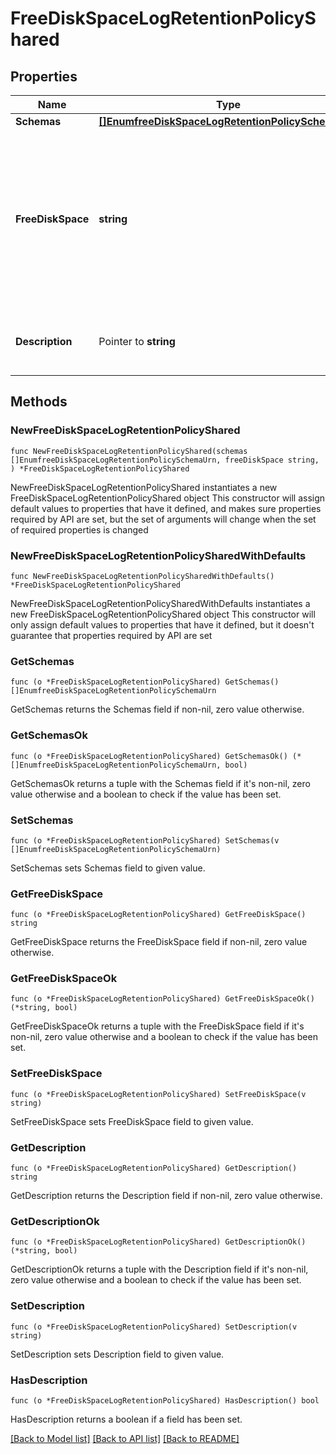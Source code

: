 # FreeDiskSpaceLogRetentionPolicyShared

## Properties

Name | Type | Description | Notes
------------ | ------------- | ------------- | -------------
**Schemas** | [**[]EnumfreeDiskSpaceLogRetentionPolicySchemaUrn**](EnumfreeDiskSpaceLogRetentionPolicySchemaUrn.md) |  | 
**FreeDiskSpace** | **string** | Specifies the minimum amount of free disk space that should be available on the file system on which the archived log files are stored. | 
**Description** | Pointer to **string** | A description for this Log Retention Policy | [optional] 

## Methods

### NewFreeDiskSpaceLogRetentionPolicyShared

`func NewFreeDiskSpaceLogRetentionPolicyShared(schemas []EnumfreeDiskSpaceLogRetentionPolicySchemaUrn, freeDiskSpace string, ) *FreeDiskSpaceLogRetentionPolicyShared`

NewFreeDiskSpaceLogRetentionPolicyShared instantiates a new FreeDiskSpaceLogRetentionPolicyShared object
This constructor will assign default values to properties that have it defined,
and makes sure properties required by API are set, but the set of arguments
will change when the set of required properties is changed

### NewFreeDiskSpaceLogRetentionPolicySharedWithDefaults

`func NewFreeDiskSpaceLogRetentionPolicySharedWithDefaults() *FreeDiskSpaceLogRetentionPolicyShared`

NewFreeDiskSpaceLogRetentionPolicySharedWithDefaults instantiates a new FreeDiskSpaceLogRetentionPolicyShared object
This constructor will only assign default values to properties that have it defined,
but it doesn't guarantee that properties required by API are set

### GetSchemas

`func (o *FreeDiskSpaceLogRetentionPolicyShared) GetSchemas() []EnumfreeDiskSpaceLogRetentionPolicySchemaUrn`

GetSchemas returns the Schemas field if non-nil, zero value otherwise.

### GetSchemasOk

`func (o *FreeDiskSpaceLogRetentionPolicyShared) GetSchemasOk() (*[]EnumfreeDiskSpaceLogRetentionPolicySchemaUrn, bool)`

GetSchemasOk returns a tuple with the Schemas field if it's non-nil, zero value otherwise
and a boolean to check if the value has been set.

### SetSchemas

`func (o *FreeDiskSpaceLogRetentionPolicyShared) SetSchemas(v []EnumfreeDiskSpaceLogRetentionPolicySchemaUrn)`

SetSchemas sets Schemas field to given value.


### GetFreeDiskSpace

`func (o *FreeDiskSpaceLogRetentionPolicyShared) GetFreeDiskSpace() string`

GetFreeDiskSpace returns the FreeDiskSpace field if non-nil, zero value otherwise.

### GetFreeDiskSpaceOk

`func (o *FreeDiskSpaceLogRetentionPolicyShared) GetFreeDiskSpaceOk() (*string, bool)`

GetFreeDiskSpaceOk returns a tuple with the FreeDiskSpace field if it's non-nil, zero value otherwise
and a boolean to check if the value has been set.

### SetFreeDiskSpace

`func (o *FreeDiskSpaceLogRetentionPolicyShared) SetFreeDiskSpace(v string)`

SetFreeDiskSpace sets FreeDiskSpace field to given value.


### GetDescription

`func (o *FreeDiskSpaceLogRetentionPolicyShared) GetDescription() string`

GetDescription returns the Description field if non-nil, zero value otherwise.

### GetDescriptionOk

`func (o *FreeDiskSpaceLogRetentionPolicyShared) GetDescriptionOk() (*string, bool)`

GetDescriptionOk returns a tuple with the Description field if it's non-nil, zero value otherwise
and a boolean to check if the value has been set.

### SetDescription

`func (o *FreeDiskSpaceLogRetentionPolicyShared) SetDescription(v string)`

SetDescription sets Description field to given value.

### HasDescription

`func (o *FreeDiskSpaceLogRetentionPolicyShared) HasDescription() bool`

HasDescription returns a boolean if a field has been set.


[[Back to Model list]](../README.md#documentation-for-models) [[Back to API list]](../README.md#documentation-for-api-endpoints) [[Back to README]](../README.md)


